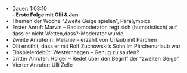 - Dauer: 1:03:10  
**- Erste Folge mit Olli & Jan**  
- Themen der Woche “Zweite Geige spielen”, Paralympics  
- Erster Anruf: Marvin – Radiomoderator, regt sich (humoristisch) auf, dass er nicht Wetten,dass?-Moderator wurde  
- Zweite Anruferin: Melanie – erzählt von Urlaub mit Pärchen  
- Olli erzählt, dass er mit Rolf Zuchowski’s Sohn im Pärchenurlaub war  
- Einspielerdebüt: Westernhagen – Genug zu saufen?  
- Dritter Anrufer: Holger – Redet über den Begriff der “zweiten Geige”  
- Vierter Anrufer: Ulli Zelle  
